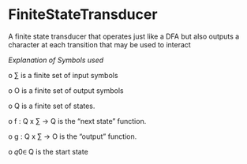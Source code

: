 # FiniteStateTransducer

A finite state transducer that operates just like a DFA but also outputs a character at each transition that may be used to interact

_Explanation of Symbols used_

o ∑ is a finite set of input symbols

o O is a finite set of output symbols

o Q is a finite set of states.

o f : Q x ∑ → Q is the “next state” function. 

o g : Q x ∑ → O is the “output” function. 

o 𝑞0∈ Q is the start state
